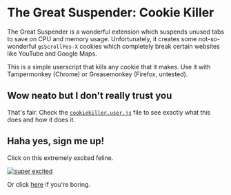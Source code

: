 # The Great Suspender: Cookie Killer

The Great Suspender is a wonderful extension which suspends unused tabs to save on CPU and memory usage. Unfortunately, it creates some not-so-wonderful `gsScrollPos-X` cookies which completely break certain websites like YouTube and Google Maps.

This is a simple userscript that kills any cookie that it makes. Use it with Tampermonkey (Chrome) or Greasemonkey (Firefox, untested).

## Wow neato but I don't really trust you

That's fair. Check the [`cookiekiller.user.js`](https://github.com/Ratismal/tgs_cookie_killer/blob/master/cookiekiller.user.js) file to see exactly what this does and how it does it.

## Haha yes, sign me up!

Click on this extremely excited feline.

[![super excited](http://38.media.tumblr.com/705ea963e93e60c58c4027576479bedb/tumblr_nlhf3cMyK61svecmko1_500.gif)](https://ratismal.github.io/tgs_cookie_killer/)

Or click [here](https://ratismal.github.io/tgs_cookie_killer/cookiekiller.user.js) if you're boring.